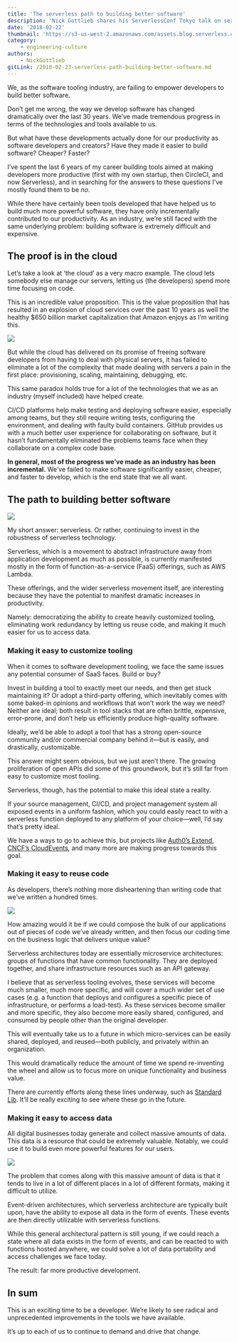 ```yaml
---
title: 'The serverless path to building better software'
description: 'Nick Gottlieb shares his ServerlessConf Tokyo talk on serverless, the state of software, and ways to accelerate productivity.'
date: '2018-02-22'
thumbnail: 'https://s3-us-west-2.amazonaws.com/assets.blog.serverless.com/better+software/devs-thumb.jpeg'
category:
    - engineering-culture
authors:
    - NickGottlieb
gitLink: /2018-02-23-serverless-path-building-better-software.md
---
```


We, as the software tooling industry, are failing to empower developers to build better software.

Don’t get me wrong, the way we develop software has changed dramatically over the last 30 years. We’ve made tremendous progress in terms of the technologies and tools available to us.

But what have these developments actually done for our productivity as software developers and creators? Have they made it easier to build software? Cheaper? Faster?

I’ve spent the last 6 years of my career building tools aimed at making developers more productive (first with my own startup, then CircleCI, and now Serverless), and in searching for the answers to these questions I’ve mostly found them to be *no*.

While there have certainly been tools developed that have helped us to build much more powerful software, they have only incrementally contributed to our productivity. As an industry, we’re still faced with the same underlying problem: building software is extremely difficult and expensive.

## The proof is in the cloud

Let’s take a look at ‘the cloud’ as a very macro example. The cloud lets somebody else manage our servers, letting us (the developers) spend more time focusing on code.

This is an incredible value proposition. This is the value proposition that has resulted in an explosion of cloud services over the past 10 years as well the healthy $650 billion market capitalization that Amazon enjoys as I’m writing this.

<img src="https://s3-us-west-2.amazonaws.com/assets.blog.serverless.com/better+software/amazon-market-cap2.png">

But while the cloud has delivered on its promise of freeing software developers from having to deal with physical servers, it has failed to eliminate a lot of the complexity that made dealing with servers a pain in the first place: provisioning, scaling, maintaining, debugging, etc.

This same paradox holds true for a lot of the technologies that we as an industry (myself included) have helped create.

CI/CD platforms help make testing and deploying software easier, especially among teams, but they still require writing tests, configuring the environment, and dealing with faulty build containers. GitHub provides us with a much better user experience for collaborating on software, but it hasn’t fundamentally eliminated the problems teams face when they  collaborate on a complex code base.

**In general, most of the progress we’ve made as an industry has been incremental.** We’ve failed to make software significantly easier, cheaper, and faster to develop, which is the end state that we all want.

## The path to building better software

<img src="https://s3-us-west-2.amazonaws.com/assets.blog.serverless.com/better+software/path.jpeg">

My short answer: serverless. Or rather, continuing to invest in the robustness of serverless technology.

Serverless, which is a movement to abstract infrastructure away from application development as much as possible, is currently manifested mostly in the form of function-as-a-service (FaaS) offerings, such as AWS Lambda.

These offerings, and the wider serverless movement itself, are interesting because they have the potential to manifest dramatic increases in productivity.

Namely: democratizing the ability to create heavily customized tooling, eliminating work redundancy by letting us reuse code, and making it much easier for us to access data.

### Making it easy to customize tooling
When it comes to software development tooling, we face the same issues any potential consumer of SaaS faces. Build or buy?

Invest in building a tool to exactly meet our needs, and then get stuck maintaining it? Or adopt a third-party offering, which inevitably comes with some baked-in opinions and workflows that won’t work the way we need? Neither are ideal; both result in tool stacks that are often brittle, expensive, error-prone, and don’t help us efficiently produce high-quality software.

Ideally, we’d be able to adopt a tool that has a strong open-source community and/or commercial company behind it—but is easily, and drastically, customizable.

This answer might seem obvious, but we just aren’t there. The growing proliferation of open APIs did some of this groundwork, but it’s still far from easy to customize most tooling.

Serverless, though, has the potential to make this ideal state a reality.

If your source management, CI/CD, and project management system all exposed events in a uniform fashion, which you could easily react to with a serverless function deployed to any platform of your choice—well, I’d say that’s pretty ideal.

We have a ways to go to achieve this, but projects like [Auth0’s Extend](https://auth0.com/extend/), [CNCF’s CloudEvents](https://openevents.io/), and many more are making progress towards this goal.

### Making it easy to reuse code
As developers, there’s nothing more disheartening than writing code that we’ve written a hundred times.

<img src="https://s3-us-west-2.amazonaws.com/assets.blog.serverless.com/better+software/reuse-code.jpeg">

How amazing would it be if we could compose the bulk of our applications out of pieces of code we’ve already written, and then focus our coding time on the business logic that delivers unique value?

Serverless architectures today are essentially microservice architectures: groups of functions that have common functionality. They are deployed together, and share infrastructure resources such as an API gateway.

I believe that as serverless tooling evolves, these services will become much smaller, much more specific, and will cover a much wider set of use cases (e.g. a function that deploys and configures a specific piece of infrastructure, or performs a load-test). As these services become smaller and more specific, they also become more easily shared, configured, and consumed by people other than the original developer.

This will eventually take us to a future in which micro-services can be easily shared, deployed, and reused—both publicly, and privately within an organization.

This would dramatically reduce the amount of time we spend re-inventing the wheel and allow us to focus more on unique functionality and business value. 

There are currently efforts along these lines underway, such as [Standard Lib](https://stdlib.com/). It’ll be really exciting to see where these go in the future.  

### Making it easy to access data
All digital businesses today generate and collect massive amounts of data. This data is a resource that could be extremely valuable. Notably, we could use it to build even more powerful features for our users.

<img src="https://s3-us-west-2.amazonaws.com/assets.blog.serverless.com/better+software/data2.jpeg">

The problem that comes along with this massive amount of data is that it tends to live in a lot of different places in a lot of different formats, making it difficult to utilize.

Event-driven architectures, which serverless architecture are typically built upon, have the ability to expose all data in the form of events. These events are then directly utilizable with serverless functions.  

While this general architectural pattern is still young, if we could reach a state where all data exists in the form of events, and can be reacted to with functions hosted anywhere, we could solve a lot of data portability and access challenges we face today.

The result: far more productive development.

## In sum
This is an exciting time to be a developer. We’re likely to see radical and unprecedented improvements in the tools we have available.

It’s up to each of us to continue to demand and drive that change.
